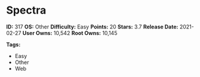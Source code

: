 # Spectra

**ID:** 317
**OS:** Other
**Difficulty:** Easy
**Points:** 20
**Stars:** 3.7
**Release Date:** 2021-02-27
**User Owns:** 10,542
**Root Owns:** 10,145

**Tags:**
- Easy
- Other
- Web

